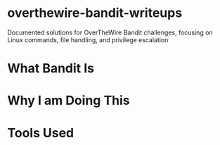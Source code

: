 # overthewire-bandit-writeups
Documented solutions for OverTheWire Bandit challenges, focusing on Linux commands, file handling, and privilege escalation
# What Bandit Is

# Why I am Doing This

# Tools Used
